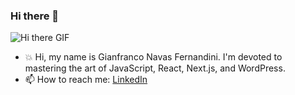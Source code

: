 ### Hi there 👋

![Hi there GIF](https://media.giphy.com/media/D8pgJSsZSm3AI/giphy.gif)

- 💥 Hi, my name is Gianfranco Navas Fernandini. I'm devoted to mastering the art of JavaScript, React, Next.js, and WordPress.
- 📫 How to reach me: [LinkedIn](https://www.linkedin.com/in/gianfranconavasfernandiniwebdeveloper/)

<!--
**gianfranco2605/gianfranco2605** is a ✨ _special_ ✨ repository because its `README.md` (this file) appears on your GitHub profile.

Here are some ideas to get you started:

- 🔭 I’m currently working on ...
- 🌱 I’m currently learning ...
- 👯 I’m looking to collaborate on ...
- 🤔 I’m looking for help with ...
- 💬 Ask me about ...
- 📫 How to reach me: ...
- 😄 Pronouns: ...
- ⚡ Fun fact: ...
-->
